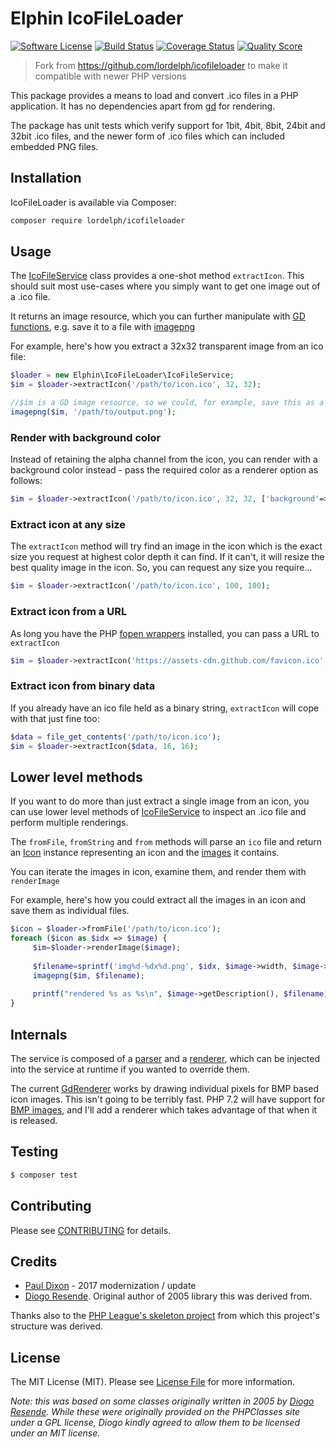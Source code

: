 Elphin IcoFileLoader
====================
[![Software License][ico-license]](LICENSE.md)
[![Build Status][ico-travis]][link-travis]
[![Coverage Status][ico-scrutinizer]][link-scrutinizer]
[![Quality Score][ico-code-quality]][link-code-quality]

> Fork from https://github.com/lordelph/icofileloader to make it compatible with newer PHP versions

This package provides a means to load and convert .ico files in a PHP application. 
It has no dependencies apart from [gd](http://php.net/manual/en/book.image.php) 
for rendering.

The package has unit tests which verify support for 1bit, 4bit, 8bit, 24bit and 32bit
.ico files, and the newer form of .ico files which can included embedded PNG files.

## Installation

IcoFileLoader is available via Composer:

```bash
composer require lordelph/icofileloader
```

## Usage
The [IcoFileService][class-icofileservice] class provides a one-shot method 
`extractIcon`. This should suit most use-cases where you simply want to get one 
image out of a .ico file. 

It returns an image resource, which you can further manipulate with 
[GD functions](http://php.net/gd), e.g. save it to a file with 
[imagepng](http://php.net/imagepng)

For example, here's how you extract a 32x32 transparent image from an ico file:

```php
$loader = new Elphin\IcoFileLoader\IcoFileService;
$im = $loader->extractIcon('/path/to/icon.ico', 32, 32);

//$im is a GD image resource, so we could, for example, save this as a PNG
imagepng($im, '/path/to/output.png');
```

### Render with background color

Instead of retaining the alpha channel from the icon, you can render with a 
background color instead - pass the required color as a renderer option as follows:

```php
$im = $loader->extractIcon('/path/to/icon.ico', 32, 32, ['background'=>'#FFFFFF']);
```

### Extract icon at any size

The `extractIcon` method will try find an image in the icon which is the exact
size you request at highest color depth it can find. If it can't, it will resize the
best quality image in the icon. So, you can request any size you require...

```php
$im = $loader->extractIcon('/path/to/icon.ico', 100, 100);
```

### Extract icon from a URL

As long you have the PHP [fopen wrappers](http://php.net/manual/en/wrappers.php) 
installed, you can pass a URL to `extractIcon`

```php
$im = $loader->extractIcon('https://assets-cdn.github.com/favicon.ico', 16, 16);
```

### Extract icon from binary data

If you already have an ico file held as a binary string, `extractIcon` will cope 
with that just fine too:
```php
$data = file_get_contents('/path/to/icon.ico');
$im = $loader->extractIcon($data, 16, 16);
```

## Lower level methods

If you want to do more than just extract a single image from an icon, you can use 
lower level methods of [IcoFileService][class-icofileservice] to inspect an .ico 
file and perform multiple renderings.

The `fromFile`, `fromString` and `from` methods will parse an `ico` file and return
an [Icon][class-icon] instance representing an icon and the [images][class-image] 
it contains.
 
You can iterate the images in icon, examine them, and render them with `renderImage`

For example, here's how you could extract all the images in an icon and save them
as individual files.

```php
$icon = $loader->fromFile('/path/to/icon.ico');
foreach ($icon as $idx => $image) {
     $im=$loader->renderImage($image);
     
     $filename=sprintf('img%d-%dx%d.png', $idx, $image->width, $image->height);
     imagepng($im, $filename);
     
     printf("rendered %s as %s\n", $image->getDescription(), $filename);
}
```

## Internals

The service is composed of a [parser][class-parser] and a [renderer][class-renderer],
which can be injected into the service at runtime if you wanted to override them.

The current [GdRenderer][class-renderer] works by drawing individual pixels for BMP
based icon images. This isn't going to be terribly fast. PHP 7.2 will have support
for [BMP images](http://php.net/imagecreatefrombmp), and I'll add a renderer which 
takes advantage of that when it is released.


## Testing

``` bash
$ composer test
```

## Contributing

Please see [CONTRIBUTING](https://github.com/lordelph/icofileloader/blob/master/CONTRIBUTING.md) for details.


## Credits

- [Paul Dixon](http://blog.dixo.net) - 2017 modernization / update
- [Diogo Resende](https://www.phpclasses.org/package/2369-PHP-Extract-graphics-from-ico-files-into-PNG-images.html). Original author of 2005 library this was derived from.

Thanks also to the [PHP League's skeleton project](https://github.com/thephpleague/skeleton) from which this project's structure was derived.

## License

The MIT License (MIT). Please see [License File](https://github.com/lordelph/icofileloader/blob/master/LICENCE) for more information.

*Note: this was based on some classes originally written in 2005 by [Diogo Resende](https://www.phpclasses.org/package/2369-PHP-Extract-graphics-from-ico-files-into-PNG-images.html). 
While these were originally provided on the PHPClasses site under a GPL license,
Diogo kindly agreed to allow them to be licensed under an MIT license.*

[class-icofileservice]: https://github.com/lordelph/icofileloader/blob/master/src/IcoFileService.php
[class-icon]: https://github.com/lordelph/icofileloader/blob/master/src/Icon.php
[class-image]: https://github.com/lordelph/icofileloader/blob/master/src/IconImage.php
[class-parser]: https://github.com/lordelph/icofileloader/blob/master/src/IcoParser.php
[class-renderer]: https://github.com/lordelph/icofileloader/blob/master/src/GdRenderer.php

[ico-license]: https://img.shields.io/badge/license-MIT-brightgreen.svg?style=flat-square
[ico-travis]: https://img.shields.io/travis/lordelph/icofileloader/master.svg?style=flat-square
[ico-scrutinizer]: https://img.shields.io/scrutinizer/coverage/g/lordelph/icofileloader.svg?style=flat-square
[ico-code-quality]: https://img.shields.io/scrutinizer/g/lordelph/icofileloader.svg?style=flat-square
[ico-downloads]: https://img.shields.io/packagist/dt/lordelph/icofileloader.svg?style=flat-square

[link-packagist]: https://packagist.org/packages/lordelph/icofileloader
[link-travis]: https://travis-ci.org/lordelph/icofileloader
[link-scrutinizer]: https://scrutinizer-ci.com/g/lordelph/icofileloader/code-structure
[link-code-quality]: https://scrutinizer-ci.com/g/lordelph/icofileloader
[link-downloads]: https://packagist.org/packages/lordelph/icofileloader
[link-author]: https://github.com/lordelph
[link-contributors]: ../../contributors
